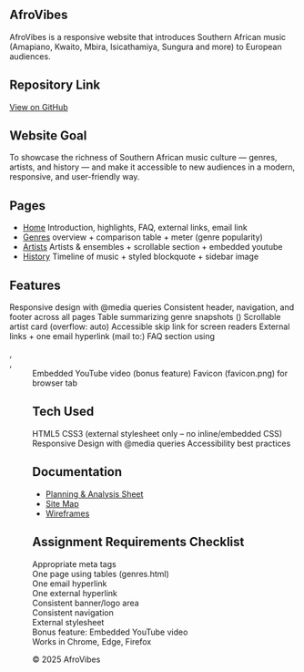 ## AfroVibes 

AfroVibes is a responsive website that introduces Southern African music (Amapiano, Kwaito, Mbira, Isicathamiya, Sungura and more) to European audiences. 

 ## Repository Link 

 [View on GitHub](https://hlengiwencube.github.io/afrovibes)

## Website Goal 

To showcase the richness of Southern African music culture — genres, artists, and history — and make it accessible to new audiences in a modern, responsive, and user-friendly way. 

## Pages 

- [Home](index.html) Introduction, highlights, FAQ, external links, email link
- [Genres](genres.html)  overview + comparison table + meter (genre popularity) 
- [Artists](artists.html) Artists & ensembles + scrollable section + embedded youtube
- [History](history.html) Timeline of music + styled blockquote + sidebar image 
 
## Features 

Responsive design with @media queries 
Consistent header, navigation, and footer across all pages 
Table summarizing genre snapshots (<table>) 
Scrollable artist card (overflow: auto) 
Accessible skip link for screen readers 
External links + one email hyperlink (mail to:) 
FAQ section using <dl>, <dt>, <dd> 
Embedded YouTube video (bonus feature) 
Favicon (favicon.png) for browser tab 
 
## Tech Used 

HTML5 
CSS3 (external stylesheet only – no inline/embedded CSS) 
Responsive Design with @media queries 
Accessibility best practices 
 
## Documentation 
- [Planning & Analysis Sheet](docs/Planning%20Analysis%20Sheet.pdf)
- [Site Map](docs/sitemap.pdf)
- [Wireframes](docs/Wireframe.png)
 
## Assignment Requirements Checklist 

Appropriate meta tags  
One page using tables (genres.html)  
One email hyperlink  
One external hyperlink  
Consistent banner/logo area  
Consistent navigation  
External stylesheet  
Bonus feature: Embedded YouTube video  
Works in Chrome, Edge, Firefox 
 

© 2025 AfroVibes 

 